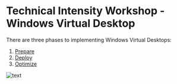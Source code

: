 # Technical Intensity Workshop - Windows Virtual Desktop

There are three phases to implementing Windows Virtual Desktops:

1. [Prepare](prepare.md)
2. [Deploy](deploy.md)
3. [Optimize](optimize.md)

![text](https://github.com/one-commercial-partner/OCPScale/blob/master/docs/Azure/BootCamps/WVD/.attachments/wvd-prep-deploy-optimize.png)
